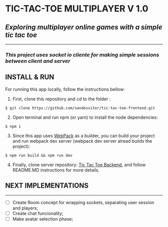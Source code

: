 # **TIC-TAC-TOE MULTIPLAYER V 1.0**

## *Exploring multiplayer online games with a simple tic tac toe*
--- 
### *This project uses socket io cliente for making simple sessions between client and server*

## **INSTALL & RUN**

For running this app locally, follow the instructions bellow:

1) First, clone this repository and *cd* to the folder :
```
$ git clone https://github.com/sandesvitor/tic-tac-toe-frontend.git 
```

2) Open terminal and run npm (or yarn) to install the node dependencies:

```
$ npm i
```
3) Since this app uses [WebPack](https://github.com/webpack/webpack) as a builder, you can build your project and run webpack dev server (webpack dev server alread builds the project):

```
$ npm run build && npm run dev 
```` 

4) Finally, clone server repository: [Tic Tac Toe Backend](https://github.com/sandesvitor/tic-tac-toe-backend), and follow README.MD instructions for more details.

## **NEXT IMPLEMENTATIONS**
___


- [ ] Create Room concept for wrapping sockets, separating user session and players;
- [ ] Create chat funcionality;
- [ ] Make avatar selection phase; 
